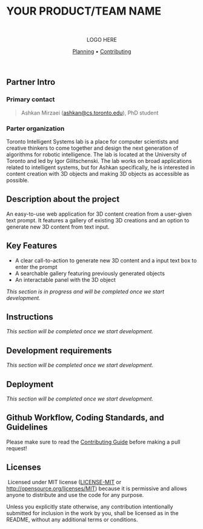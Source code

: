 # YOUR PRODUCT/TEAM NAME
​
<p align="center">
<!-- <a href="https://tisl.cs.toronto.edu/" target="_blank"> -->
<!-- <picture> -->
LOGO HERE
<!-- </picture>
<!-- </a> -->
</p>
<p align="center">
    <a href="https://github.com/csc301-2023-fall/project-44-toronto-intelligence-m/blob/main/deliverables/D1/planning.md">Planning</a> •
    <a href="https://github.com/csc301-2023-fall/project-44-toronto-intelligence-m/blob/main/.github/CONTRIBUTING.md">Contributing</a>
</p>
<br />

## Partner Intro

### Primary contact

> Ashkan Mirzaei (ashkan@cs.toronto.edu), PhD student

### Parter organization

Toronto Intelligent Systems lab is a place for computer scientists and creative thinkers to come together and design the next generation of algorithms for robotic intelligence. The lab is located at the University of Toronto and led by Igor Gilitschenski. The lab works on broad applications related to intelligent systems, but for Ashkan specifically, he is interested in content creation with 3D objects and making 3D objects as accessible as possible.

## Description about the project

An easy-to-use web application for 3D content creation from a user-given text prompt. It features a gallery of existing 3D creations and an option to generate new 3D content from text input.

## Key Features

- A clear call-to-action to generate new 3D content and a input text box to enter the prompt
- A searchable gallery featuring previously generated objects
- An interactable panel with the 3D object

*This section is in progress and will be completed once we start development.*
​
## Instructions
<!-- >* Clear instructions for how to use the application from the end-user's perspective
 >* How do you access it? For example: Are accounts pre-created or does a user register? Where do you start? etc. 
 >* Provide clear steps for using each feature described in the previous section.
 >* This section is critical to testing your application and must be done carefully and thoughtfully. -->

*This section will be completed once we start development.*
 
## Development requirements
<!-- >* What are the technical requirements for a developer to set up on their machine or server (e.g. OS, libraries, etc.)?
 >* Briefly describe instructions for setting up and running the application. You should address this part like how one would expect a README doc of real-world deployed application would be.
 >* You can see this [example](https://github.com/alichtman/shallow-backup#readme) to get started. -->

*This section will be completed once we start development.*
 
## Deployment 
<!-- >* Describe your overall deployment process from writing code to viewing a live application
 >* What deployment tool(s) are you using? And how? -->

*This section will be completed once we start development.*

 ## Github Workflow, Coding Standards, and Guidelines

​Please make sure to read the [Contributing Guide](https://github.com/csc301-2023-fall/project-44-toronto-intelligence-m/blob/main/.github/CONTRIBUTING.md) before making a pull request!

## Licenses 
​
Licensed under MIT license ([LICENSE-MIT](LICENSE) or http://opensource.org/licenses/MIT) because it is permissive and allows anyone to distribute and use the code for any purpose.

Unless you explicitly state otherwise, any contribution intentionally submitted for inclusion in the work by you, shall be licensed as in the README, without any additional terms or conditions.
